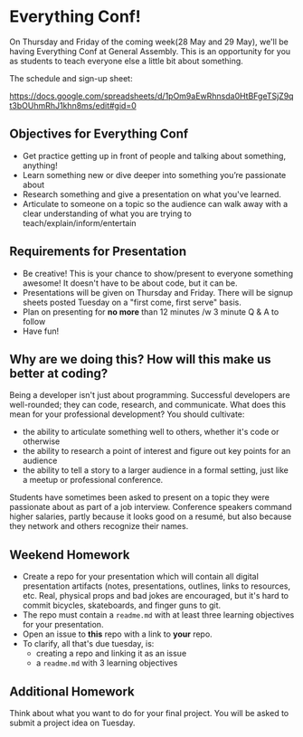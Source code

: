 # Everything Conf!

On Thursday and Friday of the coming week(28 May and 29 May), we'll be having Everything Conf at General Assembly. This is an opportunity for you as students to teach everyone else a little bit about something.

The schedule and sign-up sheet:

https://docs.google.com/spreadsheets/d/1pOm9aEwRhnsda0HtBFgeTSjZ9qt3bOUhmRhJ1khn8ms/edit#gid=0

## Objectives for Everything Conf
- Get practice getting up in front of people and talking about something, anything!
- Learn something new or dive deeper into something you’re passionate about
- Research something and give a presentation on what you've learned.
- Articulate to someone on a topic so the audience can walk away with a clear understanding of what you are trying to teach/explain/inform/entertain

## Requirements for Presentation
- Be creative! This is your chance to show/present to everyone something awesome! It doesn't have to be about code, but it can be.
- Presentations will be given on Thursday and Friday. There will be signup sheets posted Tuesday on a "first come, first serve" basis.
- Plan on presenting for **no more** than 12 minutes /w 3 minute Q & A to follow
- Have fun!

## Why are we doing this? How will this make us better at coding?
Being a developer isn't just about programming. Successful developers are well-rounded; they can code, research, and communicate. What does this mean for your professional development? You should cultivate:
  - the ability to articulate something well to others, whether it's code or otherwise
  - the ability to research a point of interest and figure out key points for an audience
  - the ability to tell a story to a larger audience in a formal setting, just like a meetup or professional conference.

Students have sometimes been asked to present on a topic they were passionate about as part of a job interview. Conference speakers command higher salaries, partly because it looks good on a resumé, but also because they network and others recognize their names.

## Weekend Homework
- Create a repo for your presentation which will contain all digital presentation artifacts (notes, presentations, outlines, links to resources, etc. Real, physical props and bad jokes are encouraged, but it's hard to commit bicycles, skateboards, and finger guns to git.
- The repo must contain a `readme.md` with at least three learning objectives for your presentation.
- Open an issue to **this** repo with a link to **your** repo.
- To clarify, all that's due tuesday, is:
  - creating a repo and linking it as an issue
  - a `readme.md` with 3 learning objectives

## Additional Homework
Think about what you want to do for your final project. You will be asked to submit a project idea on Tuesday.
